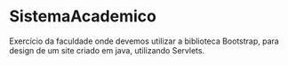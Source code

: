 # SistemaAcademico
Exercício da faculdade onde devemos utilizar a biblioteca Bootstrap, para design de um site criado em java, utilizando Servlets.
